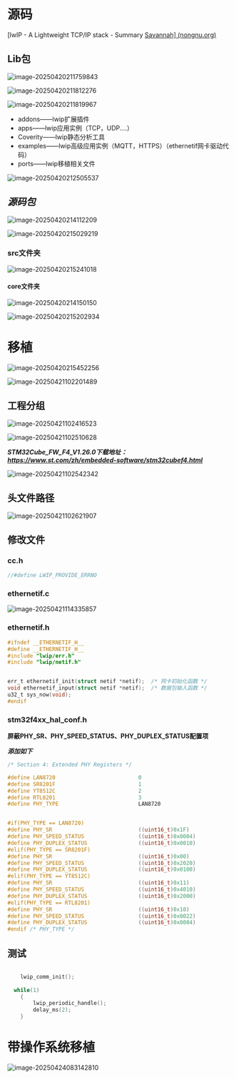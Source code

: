 # 源码

[lwIP - A Lightweight TCP/IP stack - Summary [Savannah\] (nongnu.org)](https://savannah.nongnu.org/projects/lwip/)

## Lib包

![image-20250420211759843](https://raw.githubusercontent.com/ZhangZhen-huia/Note/main/img/202504202118942.png)

![image-20250420211812276](https://raw.githubusercontent.com/ZhangZhen-huia/Note/main/img/202504202118321.png)

![image-20250420211819967](https://raw.githubusercontent.com/ZhangZhen-huia/Note/main/img/202504202118007.png)

- addons——lwip扩展插件
- apps——lwip应用实例（TCP，UDP....）
- Coverity——lwip静态分析工具
- examples——lwip高级应用实例（MQTT，HTTPS）（ethernetif网卡驱动代码）
- ports——lwip移植相关文件

![image-20250420212505537](https://raw.githubusercontent.com/ZhangZhen-huia/Note/main/img/202504202125573.png)

## ***源码包***

![image-20250420214112209](https://raw.githubusercontent.com/ZhangZhen-huia/Note/main/img/202504202141263.png)

![image-20250420215029219](https://raw.githubusercontent.com/ZhangZhen-huia/Note/main/img/202504202150251.png)

### src文件夹

![image-20250420215241018](https://raw.githubusercontent.com/ZhangZhen-huia/Note/main/img/202504202152051.png)

#### core文件夹

![image-20250420214150150](https://raw.githubusercontent.com/ZhangZhen-huia/Note/main/img/202504202141213.png)

![image-20250420215202934](https://raw.githubusercontent.com/ZhangZhen-huia/Note/main/img/202504202152981.png)

# 移植

![image-20250420215452256](https://raw.githubusercontent.com/ZhangZhen-huia/Note/main/img/202504202154316.png)

![image-20250421102201489](https://raw.githubusercontent.com/ZhangZhen-huia/Note/main/img/202504211022562.png)

## 工程分组

![image-20250421102416523](https://raw.githubusercontent.com/ZhangZhen-huia/Note/main/img/202504211024546.png)

![image-20250421102510628](https://raw.githubusercontent.com/ZhangZhen-huia/Note/main/img/202504211025681.png)

***STM32Cube_FW_F4_V1.26.0下载地址： https://www.st.com/zh/embedded-software/stm32cubef4.html***

![image-20250421102542342](https://raw.githubusercontent.com/ZhangZhen-huia/Note/main/img/202504211025387.png)

## 头文件路径

![image-20250421102621907](https://raw.githubusercontent.com/ZhangZhen-huia/Note/main/img/202504211026932.png)

## 修改文件

### cc.h

```c
//#define LWIP_PROVIDE_ERRNO
```

### ethernetif.c

![image-20250421114335857](https://raw.githubusercontent.com/ZhangZhen-huia/Note/main/img/202504211143924.png)

### ethernetif.h

```c
#ifndef __ETHERNETIF_H__
#define __ETHERNETIF_H__
#include "lwip/err.h"
#include "lwip/netif.h"


err_t ethernetif_init(struct netif *netif);  /* 网卡初始化函数 */
void ethernetif_input(struct netif *netif);  /* 数据包输入函数 */
u32_t sys_now(void);
#endif
```

### stm32f4xx_hal_conf.h

**屏蔽PHY_SR、PHY_SPEED_STATUS、PHY_DUPLEX_STATUS配置项**

***添加如下***

```c
/* Section 4: Extended PHY Registers */

#define LAN8720                          0
#define SR8201F                          1
#define YT8512C                          2
#define RTL8201                          3
#define PHY_TYPE                         LAN8720


#if(PHY_TYPE == LAN8720) 
#define PHY_SR                           ((uint16_t)0x1F)                       /*!< tranceiver status register */
#define PHY_SPEED_STATUS                 ((uint16_t)0x0004)                     /*!< configured information of speed: 100Mbit/s */
#define PHY_DUPLEX_STATUS                ((uint16_t)0x0010)                     /*!< configured information of duplex: full-duplex */
#elif(PHY_TYPE == SR8201F)
#define PHY_SR                           ((uint16_t)0x00)                       /*!< tranceiver status register */
#define PHY_SPEED_STATUS                 ((uint16_t)0x2020)                     /*!< configured information of speed: 100Mbit/s */
#define PHY_DUPLEX_STATUS                ((uint16_t)0x0100)                     /*!< configured information of duplex: full-duplex */
#elif(PHY_TYPE == YT8512C)
#define PHY_SR                           ((uint16_t)0x11)                       /*!< tranceiver status register */
#define PHY_SPEED_STATUS                 ((uint16_t)0x4010)                     /*!< configured information of speed: 100Mbit/s */
#define PHY_DUPLEX_STATUS                ((uint16_t)0x2000)                     /*!< configured information of duplex: full-duplex */
#elif(PHY_TYPE == RTL8201)
#define PHY_SR                           ((uint16_t)0x10)                       /*!< tranceiver status register */
#define PHY_SPEED_STATUS                 ((uint16_t)0x0022)                     /*!< configured information of speed: 100Mbit/s */
#define PHY_DUPLEX_STATUS                ((uint16_t)0x0004)                     /*!< configured information of duplex: full-duplex */
#endif /* PHY_TYPE */

```

## 测试

```c
  
	lwip_comm_init();
	
  while(1)
	{		
		lwip_periodic_handle();
		delay_ms(2); 
	}
```

# 带操作系统移植

![image-20250424083142810](https://raw.githubusercontent.com/ZhangZhen-huia/Note/main/img/202504240831983.png)
